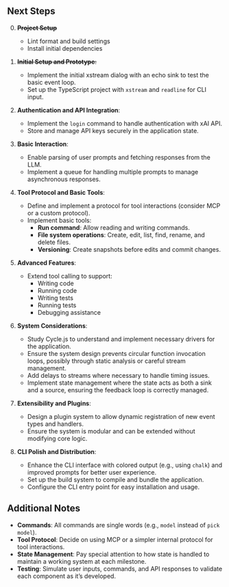 ## Next Steps

0. ~~**Project Setup**~~
   - Lint format and build settings
   - Install initial dependencies

1. ~~**Initial Setup and Prototype**:~~
   - Implement the initial xstream dialog with an echo sink to test the basic event loop.
   - Set up the TypeScript project with `xstream` and `readline` for CLI input.

2. **Authentication and API Integration**:
   - Implement the `login` command to handle authentication with xAI API.
   - Store and manage API keys securely in the application state.

3. **Basic Interaction**:
   - Enable parsing of user prompts and fetching responses from the LLM.
   - Implement a queue for handling multiple prompts to manage asynchronous responses.

4. **Tool Protocol and Basic Tools**:
   - Define and implement a protocol for tool interactions (consider MCP or a custom protocol).
   - Implement basic tools:
     - **Run command**: Allow reading and writing commands.
     - **File system operations**: Create, edit, list, find, rename, and delete files.
     - **Versioning**: Create snapshots before edits and commit changes.

5. **Advanced Features**:
   - Extend tool calling to support:
     - Writing code
     - Running code
     - Writing tests
     - Running tests
     - Debugging assistance

6. **System Considerations**:
   - Study Cycle.js to understand and implement necessary drivers for the application.
   - Ensure the system design prevents circular function invocation loops, possibly through static analysis or careful stream management.
   - Add delays to streams where necessary to handle timing issues.
   - Implement state management where the state acts as both a sink and a source, ensuring the feedback loop is correctly managed.

7. **Extensibility and Plugins**:
   - Design a plugin system to allow dynamic registration of new event types and handlers.
   - Ensure the system is modular and can be extended without modifying core logic.

8. **CLI Polish and Distribution**:
   - Enhance the CLI interface with colored output (e.g., using `chalk`) and improved prompts for better user experience.
   - Set up the build system to compile and bundle the application.
   - Configure the CLI entry point for easy installation and usage.

## Additional Notes
- **Commands**: All commands are single words (e.g., `model` instead of `pick model`).
- **Tool Protocol**: Decide on using MCP or a simpler internal protocol for tool interactions.
- **State Management**: Pay special attention to how state is handled to maintain a working system at each milestone.
- **Testing**: Simulate user inputs, commands, and API responses to validate each component as it’s developed.